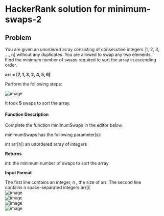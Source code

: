 # HackerRank solution for minimum-swaps-2

## Problem
You are given an unordered array consisting of consecutive integers  [1, 2, 3, ..., n] without any duplicates. You are allowed to swap any two elements. Find the minimum number of swaps required to sort the array in ascending order.

 <b> arr = [7, 1, 3, 2, 4, 5, 6] </b>
 
Perform the following steps:

![image](https://user-images.githubusercontent.com/18464085/213908271-7882d092-bd9d-4b3d-9b8b-26729696b3e6.png)

It took <b> 5 </b> swaps to sort the array.

#### Function Description

Complete the function minimumSwaps in the editor below.

minimumSwaps has the following parameter(s):

int arr[n]: an unordered array of integers

<b> Returns </b>

int: the minimum number of swaps to sort the array

<b> Input Format </b>

The first line contains an integer, n , the size of arr.
The second line contains n space-separated integers arr[i]
<br>
![image](https://user-images.githubusercontent.com/18464085/213908417-d23989c3-c050-4368-87f4-5d558739239f.png)
<br>
![image](https://user-images.githubusercontent.com/18464085/213908333-eccda76e-0378-4580-8c10-9af49d0f71e9.png)
</br>
![image](https://user-images.githubusercontent.com/18464085/213908349-4dd9b672-c2df-4752-aa34-58468a5eeb14.png)
</br>
![image](https://user-images.githubusercontent.com/18464085/213908388-384e23d4-b5b2-4bce-adf1-ca6a1784ce07.png)

